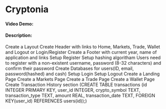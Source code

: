 # Cryptonia
#### Video Demo:  <URL HERE>
#### Description:
Create a Layout
    Create Header with links to Home, Markets, Trade, Wallet and Logout or Login/Register
    Create a Footer with current year, name of application and links
Setup Register
    Setup hashing algoritham
    Users need to register with a non-existent username, password (8-32 characters) and confirm their password
    Create Databases for users(ID, email, password(hashed) and cash)
Setup Login
Setup Logout
Create a Landing Page
Create a Markets Page
Create a Trade Page
Create a Wallet Page
    Create Transaction History section (CREATE TABLE transactions (id INTEGER PRIMARY KEY, user_id INTEGER, crypto_symbol TEXT, transaction_type TEXT, amount REAL, transaction_date TEXT, FOREIGN KEY(user_id) REFERENCES users(id));)